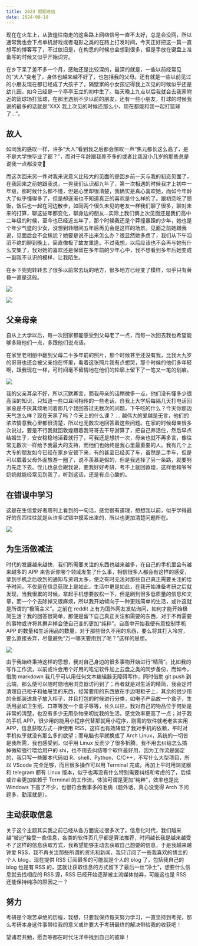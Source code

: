 ```yaml
---
title: 2024 假期总结
date: 2024-08-19
---
```


现在在火车上，从敦煌往南走的这条路上网络信号一直不太好，总是会没网，所以通常我也会下点单机游戏或者电影之类的在路上打发时间，今天正好把这一篇一直想写的博客写了，不过依旧是，在构思的时候总会想到很多，但是手放在键盘上准备写的时候又似乎开始词穷。

<!--more-->

在乡下呆了差不多一个月，感触还是比较深的，最深的就是，一些以前经常见的“大人”变老了，身体也越来越不好了，也包括我的父母。还有就是一些以前见过的小朋友现在都已经成了大孩子了，隔壁家的小女孩记得我上次见的时候似乎还是幼儿园，如今已经是一个亭亭玉立的初中生了。每天晚上九点以后我就会去我家附近的篮球场打篮球，在那里遇到不少以前的朋友，还有一些小朋友，打球的时候我说的最多的话就是“XXX 我上次见的时候还那么小，现在都能和我一起打篮球了…”。

## 故人

如同我的感叹一样，许多“大人”看到我之后都会惊叹一声“焦元都长这么高了，是不是大学快毕业了都？”，而对于年龄跟我差不多的或者比我没小几岁的那些总是说我一点都没变🤣

而这次回来另一件对我来说意义比较大的见面的是回乡前一天与我的初恋见面了，在我回来之前她跟我说，一晃我们认识都九年了，第一次相遇的时候我才上初中一年级，那时候什么都不懂，但是心里却很清楚，我确实是真心喜欢她，而如今年龄大了似乎懂得多了，但是却逐渐也不知道真正的喜欢是什么样的了。跟初恋吃了顿饭，饭后也一起在河边散步，如同两个很久未见的老友一样我们聊了很多，聊对未来的打算，聊这些年都变化，聊身边的朋友…实际上我们俩上次见面还是我们高中二年级的时候，至今也已经近五年了，那个时候我还是个莽撞暴躁的少年，她也是个年少气盛的少女，没想到转眼间五年后再见会是这样的场景。见面之前她跟我说，见面后会不会尴尬？她要是说不出来怎么办？很显然她多虑了，我们从下午滔滔不绝的聊到晚上，简直像极了故友重逢。不过我想，以后应该也不会再与她有什么交集了，我对她的喜欢还是保留在多年前的少年心中，我不想看到多年后她变成一副我不认识的模样，让我陌生。

在乡下兜兜转转去了很多以前常去玩的地方，很多地方已经变了模样，似乎只有黄昏一直是这般。

![](https://images.yuanj.top/202408192115168.png)

![](https://images.yuanj.top/202408192115023.png)

## 父亲母亲

自从上大学以后，每一次回家都能感受到父母老了一点，而每一次回去我也希望能够多陪他们一点，多跟他们说点话。

在家里老相册中翻到父母二十多年前的照片，那个时候甚至还没有我，比我大九岁的哥哥也还会被父亲抱在怀里，看着这张照片我有点想哭，那个时候的他们多年轻啊，跟我现在一样，可时间毫不留情地在他们的轮廓上留下了一笔又一笔的划痕。

![](https://images.yuanj.top/202408192115333.png)

我的父亲耳朵不好，所以沉默寡言，而我母亲的话稍微多一点，他们没有懂多少很高深的知识，只知道一些口耳间相传的一些老话，自我上大学后每隔几天打电话回家总是不厌其烦地问着那几个我回答过无数次的问题，下午吃的什么？今天你那边天气怎么样？现在天黑了吗？今天上的什么课？ ... 越伟大的爱越是无言，他们的浓浓情意我心里都很清楚，所以也无数次地回答着这些问题。在家的时候母亲很多次说过，要是不行我就回敦煌跟着我哥哥去干导游算了，把自己养活住，然后早点结婚生子，安安稳稳地活着就行了，可我还是想拼一次，母亲也就不再多言，像往常无数次一样给予我最大的支持，而他们也始终是我心里最重要的人。我有几个上大专的朋友如今已经在家乡安顿下来，有的甚至已经买了车，虽然是二手车，但是可以载着父母外面旅游一圈了，说不羡慕是假的，但是我选择了另一条路，就要努力先走下去。侄儿也总会跟我说，要我好好考研，考不上就回敦煌，这样他和爷爷奶奶就能经常见到我了，听到这话，还是有点心酸的。

## 在错误中学习

这是在生信爱好者周刊上看到的一句话，感觉很有道理，想想我以前，似乎学得最好的东西往往就是从许多试错中摸索出来的，所以也更加清楚问题所在。

![](https://images.yuanj.top/202408192120752.png)

## 为生活做减法

时代的发展越来越快，我们所需要关注的东西也越来越多，在自己的手机里会有越来越多的 APP 来告诉你哪个领域发生了什么事，相信很多人都会有这样的感受，拿到手机之后收到的通知与资讯太多，使之有时无法对那些自己真正需要关注的给予时间，不仅是在信息获取上是如此，生活中更是如此，在我开始准备考研之后就发现，当我很累的时候，拿起手机想要放松一下，但是刷到很多低质量的信息和文章，而一个个去除掉又很麻烦，所以我开始倾向于一种更贱简单的生活，或许这就是所谓的“极简主义”。之前在 reddit 上有为国外网友发帖询问，如何才能开始极简生活？我的回答很简单，那便是留下自己真正关注和需要的东西，对于不再需要的事物或许将其摒弃掉会使自己变的更加“纯粹”。自高中开始我便有意控制手机 APP 的数量和生活用品的数量，对于那些很久不用的东西，要么将其打入冷宫，要么直接丢弃，尽量避免“万一哪天要用到了呢？”这样的思想。

![](https://images.yuanj.top/202408192120476.png)

由于我始终秉持这样的思想，我对自己身边的很多事物开始进行“精简”。比如我的写作工作流，以前或许会用个好用的笔记软件加上云盘之类的同步备份，而如今，借助 markdown 我几乎可以用任何文本编辑器无障碍写作，同时借助 git push 到云端，那么便可以随时随地用浏览器访问到了；再者就是对生活的精简，我会定时清理自己柜子和抽屉里的东西，经常要用的东西放在手边喝柜子上，其余的很少用的全部装进盒子放入柜子，并且打包的时候进行分类，如电子产品放一个盒子，生活用品如卫生纸、口罩等放一个盒子等等，长久以往，我对自己的物品位于何处是非常的清楚，也没有多少无用杂物来叨扰我的生活，感觉效率更高了一点；对于我的手机 APP，很少用的能用小程序代替那就用小程序，刚需的软件就老老实实用 APP，信息获取方式一律使用 RSS，这样也有效降低了我对手机的依赖，平时对手机似乎就没有那么多的欲望；而电脑也早就换成了 Arch Linux，系统的一切皆是我所需，我也感受到，似乎用 Linux 反而少了很多折腾，我不用去纠结怎么搞掉微软强行喂给用户的 shi，也不用去纠结哪个软件最好用，因为工作流是固定的，我只写一些脚本代码如 R、shell、Python、C/C++，不写什么大型项目，所以 VScode 完全足够，而且很多操作可以用 Terminal 完成，再加上平时用浏览器和 telegram 都有 Linux 版本，似乎也再没有什么特别需要纠结和考虑的了，后续或许会更加依赖于 Terminal 的工作流，体验可谓是更加“纯粹”，效率也是比 Windows 下高了不少，也很符合我事多的毛病（题外话，真心没觉得 Arch 下问题多，勤滚就是）。

## 主动获取信息

关于这个主题其实我之前已经从各方面说过很多次了。信息化时代，我们越来越“被迫”接受一些信息，各类的软件页几乎都是算法推荐，时间越长我是越来越受不了这样的信息获取方式，我希望能够主动去获取自己想要的信息，于是我越来越钟爱 RSS，我不再关注那些所谓的资讯和新闻，我只订阅了一些我喜欢的博主的个人 blog，现在提供 RSS 订阅最多的可能就是个人的 blog 了，包括我自己的 blog 也是有 RSS 的，这就让获取信息的方式留下了最后一丝“净土”，想要什么信息就去找相应的 RSS 源，RSS 已经开始逐渐被主流媒体抛弃，可能这也是 RSS 还能保持纯净的原因之一？

## 努力

考研是个艰苦卓绝的历程，我想，只要我保持每天努力学习，一直坚持到考完，那么考研本身这件事带给我的意义或许要大于考研最终的解决带给我的收获吧！

望诸君共勉，愿吾等都在时代汪洋中找到自己的彼岸！